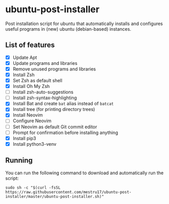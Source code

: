 # ubuntu-post-installer
Post installation script for ubuntu that automatically installs and configures useful programs in (new) ubuntu (debian-based) instances.

## List of features
- [x] Update Apt
- [x] Update programs and libraries
- [x] Remove unused programs and libraries
- [x] Install Zsh
- [x] Set Zsh as default shell
- [x] Install Oh My Zsh
- [ ] Install zsh-auto-suggestions
- [ ] Install zsh-syntax-highlighting
- [x] Install Bat and create `bat` alias instead of `batcat`
- [x] Install tree (for printing directory trees)
- [x] Install Neovim
- [ ] Configure Neovim
- [ ] Set Neovim as default Git commit editor
- [ ] Prompt for confirmation before installing anything
- [x] Install pip3
- [x] Install python3-venv

## Running
You can run the following command to download and automatically run the script:
```shell
sudo sh -c "$(curl -fsSL https://raw.githubusercontent.com/mestru17/ubuntu-post-installer/master/ubuntu-post-installer.sh)"
```
